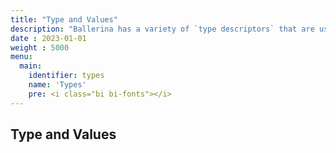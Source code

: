 ```yaml
---
title: "Type and Values"
description: "Ballerina has a variety of `type descriptors` that are used to describe types. Here is a comprehensive summary."
date : 2023-01-01
weight : 5000
menu: 
  main:
    identifier: types
    name: 'Types'
    pre: <i class="bi bi-fonts"></i>
---
```


## Type and Values